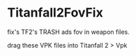 # Titanfall2FovFix
fix's TF2's TRASH ads fov in weapon files.


drag these VPK files into Titanfall 2 > Vpk
